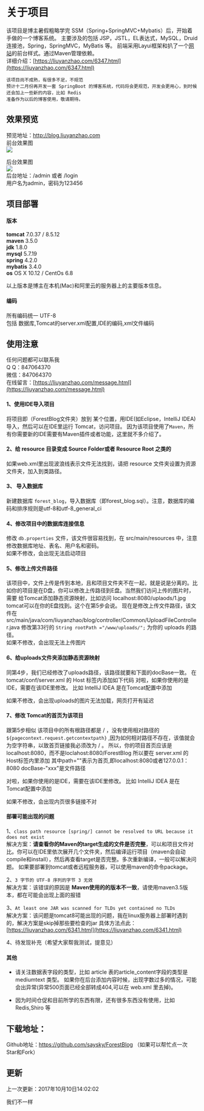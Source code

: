 # 关于项目

该项目是博主暑假粗略学完 SSM（Spring+SpringMVC+Mybatis）后，开始着手做的一个博客系统。
主要涉及的包括 JSP，JSTL，EL表达式，MySQL，Druid连接池，Spring，SpringMVC，MyBatis 等。
前端采用Layui框架和扒了一个[网站](http://liuyanzhao.com)的前台样式。通过Maven管理依赖。 <br/>
详细介绍：[https://liuyanzhao.com/6347.html](https://liuyanzhao.com/6347.html)

```` 
该项目尚不成熟，有很多不足，不规范
预计十二月份再开发一套 SpringBoot 的博客系统，代码将会更规范，开发会更用心，到时候还会加上一些新的内容，比如 Redis 
准备作为以后的博客使用，敬请期待。
````

## 效果预览

预览地址：http://blog.liuyanzhao.com  <br/>
前台效果图  <br/>
![](https://liuyanzhao.com/wp-content/uploads/2017/10/front-1024x608.jpg)

后台效果图  <br/>
![](https://liuyanzhao.com/wp-content/uploads/2017/10/back-1024x611.jpg)
<br/>
后台地址：/admin 或者 /login <br/>
用户名为admin，密码为123456

## 项目部署
#### 版本
**tomcat** 7.0.37 / 8.5.12  <br/>
**maven** 3.5.0  <br/>
**jdk** 1.8.0   <br/>
**mysql** 5.7.19   <br/>
**spring** 4.2.0   <br/>
**mybatis** 3.4.0   <br/>
**os** OS X 10.12 / CentOs 6.8   <br/>

以上版本是博主在本机(Mac)和阿里云的服务器上的主要版本信息。

#### 编码
所有编码统一 UTF-8  <br/>
包括 数据库,Tomcat的server.xml配置,IDE的编码,xml文件编码


## 使用注意
任何问题都可以联系我 <br/>
Q Q：847064370 <br/>
微信：847064370 <br/>
在线留言：[https://liuyanzhao.com/message.html](https://liuyanzhao.com/message.html)

#### 1、使用IDE导入项目  <br/>
将项目即（ForestBlog文件夹）放到 某个位置，用IDE(如Eclipse，IntelliJ IDEA)导入，然后可以在IDE里运行 Tomcat，访问项目。
因为该项目使用了`Maven`，所有你需要新的IDE需要有Maven插件或者功能，这里就不多介绍了。

#### 2、给 resource 目录变成 Source Folder或者 Resource Root 之类的
如果web.xml里出现波浪线表示文件无法找到，请把 resource 文件夹设置为资源文件夹，加入到类路径。


#### 3、 导入数据库   <br/>
新建数据库 `forest_blog`，导入数据库（即forest_blog.sql）。注意，数据库的编码和排序规则是utf-8和utf-8_general_ci


#### 4、修改项目中的数据库连接信息   <br/>
修改 `db.properties` 文件，该文件很容易找到，在 src/main/resources 中，注意修改数据库地址、表名、用户名和密码。<br/>
如果不修改，会出现无法启动项目
 
#### 5、修改上传文件路径   <br/>
该项目中，文件上传是传到本地，且和项目文件夹不在一起，就是说是分离的。比如你的项目是在D盘，你可以修改上传路径到E盘。当然我们访问上传的图片时，需要   给Tomcat添加静态资源映射，比如访问 localhost:8080/uplaods/1.jpg tomcat可以在你的E盘找到。这个在第5步会说。
现在是修改上传文件路径，该文件在 src/main/java/com/liuyanzhao/blog/controller/Common/UploadFileController.java
修改第33行的 `String rootPath ="/www/uploads/";` 为你的 uploads 的路径。<br/>
如果不修改，会出现无法上传图片
 
#### 6、给uploads文件夹添加静态资源映射 <br/>
同第4步，我们已经修改了uploads路径，该路径就要和下面的docBase一致。
在 tomcat/conf/server.xml 的 Host 标签内添加如下代码
<Context path="/uploads" docBase="/www/uploads" debug="0" reloadable="true" />
对啦，如果你使用的是IDE，需要在该IDE里修改。
比如 IntelliJ IDEA 是在Tomcat配置中添加<br/>


如果不修改，会出现uploads的图片无法加载，网页打开有延迟
 
#### 7、修改 Tomcat的首页为该项目   <br/>
跟第5步相似
该项目中的所有根路径都是 / ，没有使用相对路径的 `${pagecontext.request.getcontextpath}` ,因为如何相对路径不存在，该值就会为空字符串，以致首页链接我必须改为 / 。
所以，你的项目首页应该是 localhost:8080，而不是loclahost:8080/ForestBlog
所以要在 server.xml 的Host标签内里添加
<Context path="" docBase="/www/server/panel/vhost/tomcat/ForestBlog" debug="0" reloadable="true" />
其中path=""表示为首页,即localhost:8080或者127.0.0.1：8080
docBase-"xxx"是文件路径


对啦，如果你使用的是IDE，需要在该IDE里修改。
比如 IntelliJ IDEA 是在Tomcat配置中添加<br/>


如果不修改，会出现内页很多链接不对


#### 部署可能出现的问题
1、`class path resource [spring/] cannot be resolved to URL because it does not exist`   <br/>
解决方案：**请查看你的Maven的target生成的文件是否完整**，可以和项目文件对比。你可以在IDE里依次展开几个文件夹，然后编译运行项目（maven会自动compile和install），然后再查看target是否完整。多次重新编译，一般可以解决问题。
如果要部署到tomcat或者远程服务器，可以使用maven的命令package。

2、`3 字节的 UTF-8 序列的字节 3 无效`   <br/>
解决方案：该错误的原因是 **Maven使用的的版本不一致**，请使用maven3.5版本，都在可能会出现上面的报错
 
3、`At least one JAR was scanned for TLDs yet contained no TLDs` <br/>
解决方案：该问题是tomcat8可能出现的问题，我在linux服务器上部署时遇到的，解决方案是skip掉那些要检查的jar
具体方法点此：[https://liuyanzhao.com/6341.html](https://liuyanzhao.com/6341.html)

4、待发现补充（希望大家帮我测试，提意见）




#### 其他
* 请关注数据表字段的类型，比如 article 表的article_content字段的类型是 mediumtext 类型。
如果你在后台添加内容时候，出现字数过多的情况，可能会出异常(异常500页面已经全部转成404,可以在 web.xml 里去掉)。

* 因为时间仓促和目前所学的东西有限，还有很多东西没有使用，比如 Redis,Shiro 等




 
## 下载地址：
Github地址：https://github.com/saysky/ForestBlog
（如果可以帮忙点一次Star和Fork）
 
## 更新
上一次更新：2017年10月10日14:02:02

我们不一样
